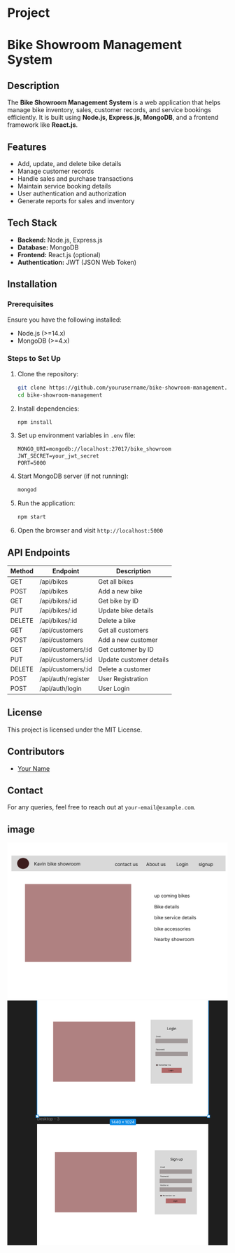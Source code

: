  # Project
 # Bike Showroom Management System

## Description
The **Bike Showroom Management System** is a web application that helps manage bike inventory, sales, customer records, and service bookings efficiently. It is built using **Node.js, Express.js, MongoDB**, and a frontend framework like **React.js**.

## Features
- Add, update, and delete bike details
- Manage customer records
- Handle sales and purchase transactions
- Maintain service booking details
- User authentication and authorization
- Generate reports for sales and inventory

## Tech Stack
- **Backend:** Node.js, Express.js
- **Database:** MongoDB
- **Frontend:** React.js (optional)
- **Authentication:** JWT (JSON Web Token)

## Installation
### Prerequisites
Ensure you have the following installed:
- Node.js (>=14.x)
- MongoDB (>=4.x)

### Steps to Set Up
1. Clone the repository:
   ```bash
   git clone https://github.com/yourusername/bike-showroom-management.git
   cd bike-showroom-management
   ```
2. Install dependencies:
   ```bash
   npm install
   ```
3. Set up environment variables in `.env` file:
   ```env
   MONGO_URI=mongodb://localhost:27017/bike_showroom
   JWT_SECRET=your_jwt_secret
   PORT=5000
   ```
4. Start MongoDB server (if not running):
   ```bash
   mongod
   ```
5. Run the application:
   ```bash
   npm start
   ```
6. Open the browser and visit `http://localhost:5000`

## API Endpoints
| Method | Endpoint               | Description              |
|--------|------------------------|--------------------------|
| GET    | /api/bikes             | Get all bikes            |
| POST   | /api/bikes             | Add a new bike           |
| GET    | /api/bikes/:id         | Get bike by ID           |
| PUT    | /api/bikes/:id         | Update bike details      |
| DELETE | /api/bikes/:id         | Delete a bike            |
| GET    | /api/customers         | Get all customers        |
| POST   | /api/customers         | Add a new customer       |
| GET    | /api/customers/:id     | Get customer by ID       |
| PUT    | /api/customers/:id     | Update customer details  |
| DELETE | /api/customers/:id     | Delete a customer        |
| POST   | /api/auth/register     | User Registration        |
| POST   | /api/auth/login        | User Login               |

## License
This project is licensed under the MIT License.

## Contributors
- [Your Name](https://github.com/yourusername)

## Contact
For any queries, feel free to reach out at `your-email@example.com`.

## image
![design](./demo.png)
<img src="./demo2.png"/>